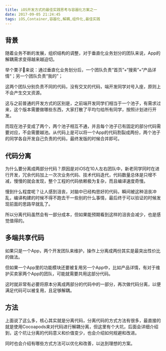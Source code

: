 ```yaml
---
title: iOS开发方式的最佳实践思考与容器化方案之一
date: 2017-09-05 21:24:45
tags: iOS,Container,容器化,解耦,组件化,最佳实践
---
```


## 背景

随着业务不断的发展，组织结构的调整，对于垂直化业务划分的团队来说，App的解耦需求变得越来越迫切。

举个栗子🌰来说：通过垂直化业务划分后，一个团队负责“首页”+“搜索”+“产品详情“；另一个团队负责“我的”；

这两个团队分别负责不同的代码，没有交叉的代码，端开发同学对号入座，原则上不会产生交叉资源。

这与之前普通的开发方式的区别是，之前端开发同学们相当于一个池子，有需求过来，这个版本需要做哪些东西，大家打散了平均匀给所有同学，按照计划进行开发。

而现在池子变成了两个，两个池子相互不通，并且每个池子已有固定的部分代码需要对应，不会需要越池。从代码上是可以将一个App的代码割裂成两份，两个池子的同学各自开发自己负责的代码，最终发版的时候合并即可。

## 代码分离

为什么要分离成两部分代码？原因是对iOS在10人左右团队中，新老同学同时在进行开发，冗余代码加上一次次业务代码、技术代码迭代，代码数量总体是只增不减，慢慢的就会发现，整个工程的代码依赖极为复杂，而且编译速度奇慢。

慢到什么程度呢？让人感到沮丧，对脑中已经构思好的代码，瞬间被这种沮丧冲乱，编译构建的时候不得不跑去干一些别的什么事情，最后终于可以验证的时候发现前面的思路早就乱了。

所以分离代码虽然会有一部分成本，但如果能预期看到这样的沮丧会减少，也是感觉值得的。

## 多端共享代码

如果只是一个App，两个开发团队来维护，操作上分离成两份其实是最突出性价比的做法。

但如果一个App里的功能模块还要被复用另一个App中，比如产品详情，有对于维护买卖家两个App的团队，可能就需要共用这部分代码。

这时就非常有必要将原本分离成两部分的代码中的一部分，再次做代码分离，以便满足代码可以被复用，且足够解耦。

## 方法

上面说了这么多，核心其实就是分离代码，分离代码的方式方法有很多，最直接的就是使用Cocoapods来对代码进行解耦分离，但这里有个大坑，后面会详细介绍到，这个坑让分离的代码意义和价值变少，也会介绍如何规避和改进。

同时也会介绍有哪些方式方法可以优化和改善，以达到理想的方案。


